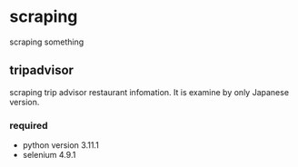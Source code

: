 # scraping
scraping something
## tripadvisor
scraping trip advisor restaurant infomation. It is examine by only Japanese version.
### required
- python version 3.11.1
- selenium 4.9.1